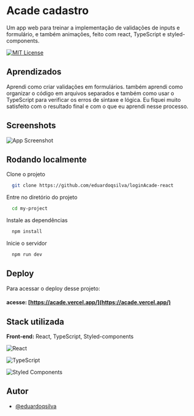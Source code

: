 # Acade cadastro

Um app web para treinar a implementação de validações de inputs e formulário, e também animações, feito com react, TypeScript e styled-components.

[![MIT License](https://img.shields.io/badge/License-MIT-green.svg)](https://choosealicense.com/licenses/mit/)


## Aprendizados

Aprendi como criar validações em formulários. também aprendi como organizar o código em arquivos separados e também como usar o TypeScript para verificar os erros de sintaxe e lógica. Eu fiquei muito satisfeito com o resultado final e com o que eu aprendi nesse processo.




## Screenshots

![App Screenshot](https://media.discordapp.net/attachments/1068986684215132230/1093361224814702612/image.png?width=1111&height=625)





## Rodando localmente

Clone o projeto

```bash
  git clone https://github.com/eduardoqsilva/loginAcade-react
```

Entre no diretório do projeto

```bash
  cd my-project
```

Instale as dependências

```bash
  npm install
```

Inicie o servidor

```bash
  npm run dev
```


## Deploy

Para acessar o deploy desse projeto:

#### acesse: [https://acade.vercel.app/](https://acade.vercel.app/)



## Stack utilizada

**Front-end:** React, TypeScript, Styled-components 

![React](https://img.shields.io/badge/react-%2320232a.svg?style=for-the-badge&logo=react&logoColor=%2361DAFB)

![TypeScript](https://img.shields.io/badge/typescript-%23007ACC.svg?style=for-the-badge&logo=typescript&logoColor=white)

![Styled Components](https://img.shields.io/badge/styled--components-DB7093?style=for-the-badge&logo=styled-components&logoColor=white)

## Autor

- [@eduardoqsilva](https://www.github.com/eduardoqsilva)
